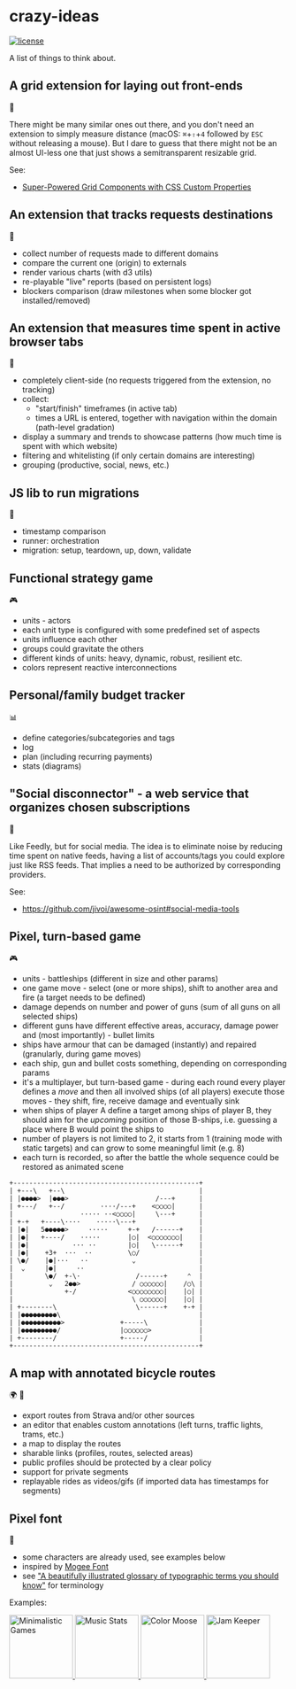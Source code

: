 # crazy-ideas

  [![license][license-image]][license-url]

A list of things to think about.

## A grid extension for laying out front-ends

:wrench:

There might be many similar ones out there, and you don't need an extension to simply measure distance
(macOS: `⌘`+`⇧`+`4` followed by `ESC` without releasing a mouse).
But I dare to guess that there might not be an almost UI-less one that just shows a semitransparent resizable grid.

See:

* [Super-Powered Grid Components with CSS Custom Properties](https://css-tricks.com/super-power-grid-components-with-css-custom-properties)

## An extension that tracks requests destinations

:microscope:

* collect number of requests made to different domains
* compare the current one (origin) to externals
* render various charts (with d3 utils)
* re-playable "live" reports (based on persistent logs)
* blockers comparison (draw milestones when some blocker got installed/removed)

## An extension that measures time spent in active browser tabs

:microscope:

* completely client-side (no requests triggered from the extension, no tracking)
* collect:
  * "start/finish" timeframes (in active tab)
  * times a URL is entered, together with navigation within the domain (path-level gradation)
* display a summary and trends to showcase patterns (how much time is spent with which website)
* filtering and whitelisting (if only certain domains are interesting)
* grouping (productive, social, news, etc.)

## JS lib to run migrations

:wrench:

* timestamp comparison
* runner: orchestration
* migration: setup, teardown, up, down, validate

## Functional strategy game

:video_game:

* units - actors
* each unit type is configured with some predefined set of aspects
* units influence each other
* groups could gravitate the others
* different kinds of units: heavy, dynamic, robust, resilient etc.
* colors represent reactive interconnections

## Personal/family budget tracker

:bar_chart:

* define categories/subcategories and tags
* log
* plan (including recurring payments)
* stats (diagrams)

## "Social disconnector" - a web service that organizes chosen subscriptions

:telescope:

Like Feedly, but for social media.
The idea is to eliminate noise by reducing time spent on native feeds,
having a list of accounts/tags you could explore just like RSS feeds.
That implies a need to be authorized by corresponding providers.

See:

* https://github.com/jivoi/awesome-osint#social-media-tools

## Pixel, turn-based game

:video_game:

* units - battleships (different in size and other params)
* one game move - select (one or more ships), shift to another area and fire (a target needs to be defined)
* damage depends on number and power of guns (sum of all guns on all selected ships)
* different guns have different effective areas, accuracy, damage power and (most importantly) - bullet limits
* ships have armour that can be damaged (instantly) and repaired (granularly, during game moves)
* each ship, gun and bullet costs something, depending on corresponding params
* it's a multiplayer, but turn-based game - during each round every player defines a *move* and then all involved ships (of all players) execute those moves - they shift, fire, receive damage and eventually sink
* when ships of player A define a target among ships of player B, they should aim for the *upcoming* position of those B-ships, i.e. guessing a place where B would point the ships to
* number of players is not limited to 2, it starts from 1 (training mode with static targets) and can grow to some meaningful limit (e.g. 8)
* each turn is recorded, so after the battle the whole sequence could be restored as animated scene

```
+-----------------------------------------------+
| +---\   +--\                                  |
| |●●●●>  |●●●>                      /---+      |
| +---/   +--/         ····/---+    <○○○○|      |
|                 ····· ··<○○○○|     \---+      |
| +-+   +----\····    ·····\---+                |
| |●|   5●●●●●>     ·····     +-+   /------+    |
| |●|   +----/    ·····       |○|  <○○○○○○○|    |
| |●|           ··· ··        |○|   \------+    |
| |●|    +3+  ···  ··         \○/               |
| \●/    |●|···   ··           ⌄                |
|  ⌄     |●|     ··                             |
|        \●/  +-\·              /------+     ⌃  |
|         ⌄   2●●>             / ○○○○○○|    /○\ |
|             +-/             <○○○○○○○○|    |○| |
|                              \ ○○○○○○|    |○| |
| +--------\                    \------+    +-+ |
| |●●●●●●●●●\                                   |
| |●●●●●●●●●●>              +-----\             |
| |●●●●●●●●●/               |○○○○○○>            |
| +--------/                +-----/             |
+-----------------------------------------------+
```

## A map with annotated bicycle routes

:earth_africa: :bicyclist:

* export routes from Strava and/or other sources
* an editor that enables custom annotations (left turns, traffic lights, trams, etc.)
* a map to display the routes
* sharable links (profiles, routes, selected areas)
* public profiles should be protected by a clear policy
* support for private segments
* replayable rides as videos/gifs (if imported data has timestamps for segments)

## Pixel font

:art:

* some characters are already used, see examples below
* inspired by [Mogee Font](https://github.com/kuzminadya/mogeefont/)
* see ["A beautifully illustrated glossary of typographic terms you should know"](https://www.canva.com/learn/typography-terms/) for terminology

Examples:

<a href="https://github.com/music-stats">
  <img
    src="https://avatars2.githubusercontent.com/u/48298354"
    width="115"
    alt="Minimalistic Games"
  />
</a>

<a href="https://github.com/music-stats">
  <img
    src="https://avatars1.githubusercontent.com/u/48178221"
    width="115"
    alt="Music Stats"
  />
</a>

<a href="https://github.com/color-moose">
  <img
    src="https://avatars1.githubusercontent.com/u/24212226"
    width="115"
    alt="Color Moose"
  />
</a>

<a href="https://github.com/jam-keeper">
  <img
    src="https://avatars2.githubusercontent.com/u/46428378"
    width="115"
    alt="Jam Keeper"
  />
</a>

[license-image]: https://img.shields.io/github/license/oleksmarkh/crazy-ideas.svg?style=flat-square
[license-url]: https://github.com/oleksmarkh/crazy-ideas/blob/master/LICENSE
